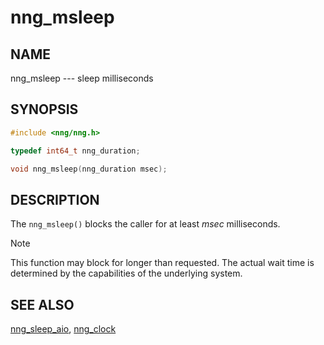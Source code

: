 # nng_msleep

## NAME

nng_msleep --- sleep milliseconds

## SYNOPSIS

```c
#include <nng/nng.h>

typedef int64_t nng_duration;

void nng_msleep(nng_duration msec);
```

## DESCRIPTION

The `nng_msleep()` blocks the caller for at least _msec_ milliseconds.

> [!NOTE]
> This function may block for longer than requested.
> The actual wait time is determined by the capabilities of the
> underlying system.

## SEE ALSO

[nng_sleep_aio][nng_sleep_aio],
[nng_clock][nng_clock]

[nng_clock]: ../util/nng_clock.md
[nng_sleep_aio]: ../aio/nng_sleep_aio.md
